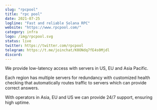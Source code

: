 ```yaml
---
slug: "rpcpool"
title: "rpc pool"
date: 2021-07-25
logline: "Fast and reliable Solana RPC"
website: "https://www.rpcpool.com/"
category: infra
logo: /img/rpcpool.svg
status: live
twitter: https://twitter.com/rpcpool
telegram: https://t.me/joinchat/K0ONdq7fE4s0Mjdl
discord: 
---
```


We provide low-latency access with servers in US, EU and Asia Pacific.

Each region has multiple servers for redundancy with customized health checking that automatically routes traffic to servers which can provide correct answers.

With operators in Asia, EU and US we can provide 24/7 support, ensuring high uptime.
